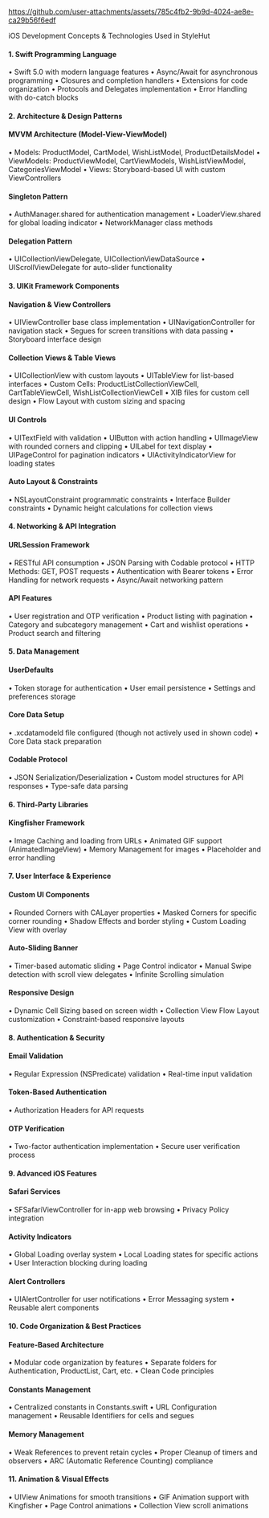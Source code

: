 

https://github.com/user-attachments/assets/785c4fb2-9b9d-4024-ae8e-ca29b56f6edf

iOS Development Concepts & Technologies Used in StyleHut

#### 1. Swift Programming Language
•  Swift 5.0 with modern language features
•  Async/Await for asynchronous programming
•  Closures and completion handlers
•  Extensions for code organization
•  Protocols and Delegates implementation
•  Error Handling with do-catch blocks

#### 2. Architecture & Design Patterns

#### MVVM Architecture (Model-View-ViewModel)
•  Models: ProductModel, CartModel, WishListModel, ProductDetailsModel
•  ViewModels: ProductViewModel, CartViewModels, WishListViewModel, CategoriesViewModel
•  Views: Storyboard-based UI with custom ViewControllers

#### Singleton Pattern
•  AuthManager.shared for authentication management
•  LoaderView.shared for global loading indicator
•  NetworkManager class methods

#### Delegation Pattern
•  UICollectionViewDelegate, UICollectionViewDataSource
•  UIScrollViewDelegate for auto-slider functionality

#### 3. UIKit Framework Components

#### Navigation & View Controllers
•  UIViewController base class implementation
•  UINavigationController for navigation stack
•  Segues for screen transitions with data passing
•  Storyboard interface design

#### Collection Views & Table Views
•  UICollectionView with custom layouts
•  UITableView for list-based interfaces
•  Custom Cells: ProductListCollectionViewCell, CartTableViewCell, WishListCollectionViewCell
•  XIB files for custom cell design
•  Flow Layout with custom sizing and spacing

#### UI Controls
•  UITextField with validation
•  UIButton with action handling
•  UIImageView with rounded corners and clipping
•  UILabel for text display
•  UIPageControl for pagination indicators
•  UIActivityIndicatorView for loading states

#### Auto Layout & Constraints
•  NSLayoutConstraint programmatic constraints
•  Interface Builder constraints
•  Dynamic height calculations for collection views

#### 4. Networking & API Integration

#### URLSession Framework
•  RESTful API consumption
•  JSON Parsing with Codable protocol
•  HTTP Methods: GET, POST requests
•  Authentication with Bearer tokens
•  Error Handling for network requests
•  Async/Await networking pattern

#### API Features
•  User registration and OTP verification
•  Product listing with pagination
•  Category and subcategory management
•  Cart and wishlist operations
•  Product search and filtering

#### 5. Data Management

#### UserDefaults
•  Token storage for authentication
•  User email persistence
•  Settings and preferences storage

#### Core Data Setup
•  .xcdatamodeld file configured (though not actively used in shown code)
•  Core Data stack preparation

#### Codable Protocol
•  JSON Serialization/Deserialization
•  Custom model structures for API responses
•  Type-safe data parsing

#### 6. Third-Party Libraries

#### Kingfisher Framework
•  Image Caching and loading from URLs
•  Animated GIF support (AnimatedImageView)
•  Memory Management for images
•  Placeholder and error handling

#### 7. User Interface & Experience

#### Custom UI Components
•  Rounded Corners with CALayer properties
•  Masked Corners for specific corner rounding
•  Shadow Effects and border styling
•  Custom Loading View with overlay

#### Auto-Sliding Banner
•  Timer-based automatic sliding
•  Page Control indicator
•  Manual Swipe detection with scroll view delegates
•  Infinite Scrolling simulation

#### Responsive Design
•  Dynamic Cell Sizing based on screen width
•  Collection View Flow Layout customization
•  Constraint-based responsive layouts

#### 8. Authentication & Security

#### Email Validation
•  Regular Expression (NSPredicate) validation
•  Real-time input validation

#### Token-Based Authentication
•  Authorization Headers for API requests

#### OTP Verification
•  Two-factor authentication implementation
•  Secure user verification process

#### 9. Advanced iOS Features

#### Safari Services
•  SFSafariViewController for in-app web browsing
•  Privacy Policy integration

#### Activity Indicators
•  Global Loading overlay system
•  Local Loading states for specific actions
•  User Interaction blocking during loading

#### Alert Controllers
•  UIAlertController for user notifications
•  Error Messaging system
•  Reusable alert components

#### 10. Code Organization & Best Practices

#### Feature-Based Architecture
•  Modular code organization by features
•  Separate folders for Authentication, ProductList, Cart, etc.
•  Clean Code principles

#### Constants Management
•  Centralized constants in Constants.swift
•  URL Configuration management
•  Reusable Identifiers for cells and segues

#### Memory Management
•  Weak References to prevent retain cycles
•  Proper Cleanup of timers and observers
•  ARC (Automatic Reference Counting) compliance

#### 11. Animation & Visual Effects
•  UIView Animations for smooth transitions
•  GIF Animation support with Kingfisher
•  Page Control animations
•  Collection View scroll animations
